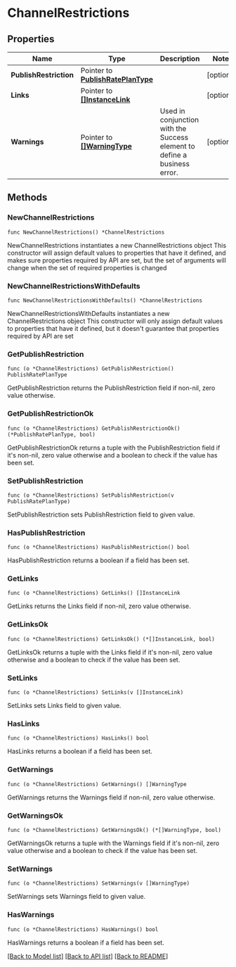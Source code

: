 # ChannelRestrictions

## Properties

Name | Type | Description | Notes
------------ | ------------- | ------------- | -------------
**PublishRestriction** | Pointer to [**PublishRatePlanType**](PublishRatePlanType.md) |  | [optional] 
**Links** | Pointer to [**[]InstanceLink**](InstanceLink.md) |  | [optional] 
**Warnings** | Pointer to [**[]WarningType**](WarningType.md) | Used in conjunction with the Success element to define a business error. | [optional] 

## Methods

### NewChannelRestrictions

`func NewChannelRestrictions() *ChannelRestrictions`

NewChannelRestrictions instantiates a new ChannelRestrictions object
This constructor will assign default values to properties that have it defined,
and makes sure properties required by API are set, but the set of arguments
will change when the set of required properties is changed

### NewChannelRestrictionsWithDefaults

`func NewChannelRestrictionsWithDefaults() *ChannelRestrictions`

NewChannelRestrictionsWithDefaults instantiates a new ChannelRestrictions object
This constructor will only assign default values to properties that have it defined,
but it doesn't guarantee that properties required by API are set

### GetPublishRestriction

`func (o *ChannelRestrictions) GetPublishRestriction() PublishRatePlanType`

GetPublishRestriction returns the PublishRestriction field if non-nil, zero value otherwise.

### GetPublishRestrictionOk

`func (o *ChannelRestrictions) GetPublishRestrictionOk() (*PublishRatePlanType, bool)`

GetPublishRestrictionOk returns a tuple with the PublishRestriction field if it's non-nil, zero value otherwise
and a boolean to check if the value has been set.

### SetPublishRestriction

`func (o *ChannelRestrictions) SetPublishRestriction(v PublishRatePlanType)`

SetPublishRestriction sets PublishRestriction field to given value.

### HasPublishRestriction

`func (o *ChannelRestrictions) HasPublishRestriction() bool`

HasPublishRestriction returns a boolean if a field has been set.

### GetLinks

`func (o *ChannelRestrictions) GetLinks() []InstanceLink`

GetLinks returns the Links field if non-nil, zero value otherwise.

### GetLinksOk

`func (o *ChannelRestrictions) GetLinksOk() (*[]InstanceLink, bool)`

GetLinksOk returns a tuple with the Links field if it's non-nil, zero value otherwise
and a boolean to check if the value has been set.

### SetLinks

`func (o *ChannelRestrictions) SetLinks(v []InstanceLink)`

SetLinks sets Links field to given value.

### HasLinks

`func (o *ChannelRestrictions) HasLinks() bool`

HasLinks returns a boolean if a field has been set.

### GetWarnings

`func (o *ChannelRestrictions) GetWarnings() []WarningType`

GetWarnings returns the Warnings field if non-nil, zero value otherwise.

### GetWarningsOk

`func (o *ChannelRestrictions) GetWarningsOk() (*[]WarningType, bool)`

GetWarningsOk returns a tuple with the Warnings field if it's non-nil, zero value otherwise
and a boolean to check if the value has been set.

### SetWarnings

`func (o *ChannelRestrictions) SetWarnings(v []WarningType)`

SetWarnings sets Warnings field to given value.

### HasWarnings

`func (o *ChannelRestrictions) HasWarnings() bool`

HasWarnings returns a boolean if a field has been set.


[[Back to Model list]](../README.md#documentation-for-models) [[Back to API list]](../README.md#documentation-for-api-endpoints) [[Back to README]](../README.md)



